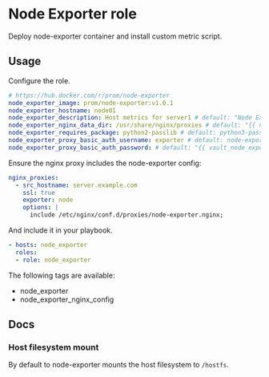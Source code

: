 # Node Exporter role

Deploy node-exporter container and install custom metric script.

## Usage

Configure the role.

```yml
# https://hub.docker.com/r/prom/node-exporter
node_exporter_image: prom/node-exporter:v1.0.1
node_exporter_hostname: node01
node_exporter_description: Host metrics for server1 # default: "Node Exporter {{ inventory_hostname_short }}"
node_exporter_nginx_data_dir: /usr/share/nginx/proxies # default: "{{ nginx_data_dir }}/proxies"
node_exporter_requires_package: python2-passlib # default: python3-passlib
node_exporter_proxy_basic_auth_username: exporter # default: node-exporter
node_exporter_proxy_basic_auth_password: # default: "{{ vault_node_exporter_proxy_basic_auth_password }}"
```

Ensure the nginx proxy includes the node-exporter config:

```yml
nginx_proxies:
  - src_hostname: server.example.com
    ssl: true
    exporter: node
    options: |
      include /etc/nginx/conf.d/proxies/node-exporter.nginx;
```

And include it in your playbook.

```yml
- hosts: node_exporter
  roles:
  - role: node_exporter
```

The following tags are available:

* node_exporter
* node_exporter_nginx_config

## Docs

### Host filesystem mount

By default to node-exporter mounts the host filesystem to `/hostfs`.
